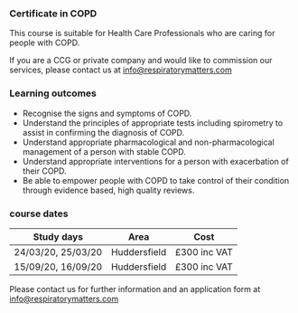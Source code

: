 ### Certificate in COPD

This course is suitable for Health Care Professionals who are caring for people with COPD.

If you are a CCG or private company and would like to commission our services, please contact us at info@respiratorymatters.com

### Learning outcomes

* Recognise the signs and symptoms of COPD.
* Understand the principles of appropriate tests including spirometry to assist in confirming the diagnosis of COPD.
* Understand appropriate pharmacological and non-pharmacological management of a person with stable COPD.
* Understand appropriate interventions for a person with exacerbation of their COPD.
* Be able to empower people with COPD to take control of their condition through evidence based, high quality reviews.

### course dates

| Study days          | Area         | Cost        |
|---------------------|--------------|-------------|
| 24/03/20, 25/03/20  | Huddersfield | £300 inc VAT|
| 15/09/20, 16/09/20  | Huddersfield | £300 inc VAT|

Please contact us for further information and an application form at info@respiratorymatters.com
